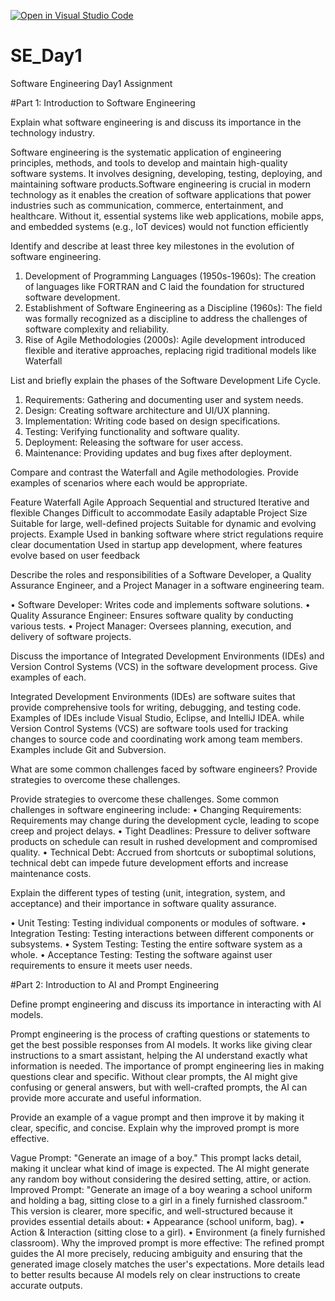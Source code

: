 [![Open in Visual Studio Code](https://classroom.github.com/assets/open-in-vscode-2e0aaae1b6195c2367325f4f02e2d04e9abb55f0b24a779b69b11b9e10269abc.svg)](https://classroom.github.com/online_ide?assignment_repo_id=18424406&assignment_repo_type=AssignmentRepo)
# SE_Day1
Software Engineering Day1 Assignment

#Part 1: Introduction to Software Engineering

Explain what software engineering is and discuss its importance in the technology industry.

Software engineering is the systematic application of engineering principles, methods, and tools to develop and maintain high-quality software systems. It involves designing, developing, testing, deploying, and maintaining software products.Software engineering is crucial in modern technology as it enables the creation of software applications that power industries such as communication, commerce, entertainment, and healthcare. Without it, essential systems like web applications, mobile apps, and embedded systems (e.g., IoT devices) would not function efficiently

Identify and describe at least three key milestones in the evolution of software engineering.

1. Development of Programming Languages (1950s-1960s): The creation of languages like FORTRAN and C laid the foundation for structured software development.
2. Establishment of Software Engineering as a Discipline (1960s): The field was formally recognized as a discipline to address the challenges of software complexity and reliability.
3. Rise of Agile Methodologies (2000s): Agile development introduced flexible and iterative approaches, replacing rigid traditional models like Waterfall

List and briefly explain the phases of the Software Development Life Cycle.

1. Requirements: Gathering and documenting user and system needs.
2. Design: Creating software architecture and UI/UX planning.
3. Implementation: Writing code based on design specifications.
4. Testing: Verifying functionality and software quality.
5. Deployment: Releasing the software for user access.
6. Maintenance: Providing updates and bug fixes after deployment.

Compare and contrast the Waterfall and Agile methodologies. Provide examples of scenarios where each would be appropriate.

Feature Waterfall Agile Approach Sequential and structured Iterative and flexible Changes Difficult to accommodate Easily adaptable Project Size Suitable for large, well-defined projects Suitable for dynamic and evolving projects. Example Used in banking software where strict regulations require clear documentation Used in startup app development, where features evolve based on user feedback  

Describe the roles and responsibilities of a Software Developer, a Quality Assurance Engineer, and a Project Manager in a software engineering team.

• Software Developer: Writes code and implements software solutions. 
• Quality Assurance Engineer: Ensures software quality by conducting various tests. 
• Project Manager: Oversees planning, execution, and delivery of software projects.

Discuss the importance of Integrated Development Environments (IDEs) and Version Control Systems (VCS) in the software development process. Give examples of each.

Integrated Development Environments (IDEs) are software suites that provide comprehensive tools for writing, debugging, and testing code. 
Examples of IDEs include Visual Studio, Eclipse, and IntelliJ IDEA. while Version Control Systems (VCS) are software tools used for tracking changes to source code and coordinating work among team members. Examples include Git and Subversion.

What are some common challenges faced by software engineers? Provide strategies to overcome these challenges.

Provide strategies to overcome these challenges. Some common challenges in software engineering include: 
• Changing Requirements: Requirements may change during the development cycle, leading to scope creep and project delays. 
• Tight Deadlines: Pressure to deliver software products on schedule can result in rushed development and compromised quality. 
• Technical Debt: Accrued from shortcuts or suboptimal solutions, technical debt can impede future development efforts and increase maintenance costs.

Explain the different types of testing (unit, integration, system, and acceptance) and their importance in software quality assurance.

• Unit Testing: Testing individual components or modules of software. 
• Integration Testing: Testing interactions between different components or subsystems. 
• System Testing: Testing the entire software system as a whole. 
• Acceptance Testing: Testing the software against user requirements to ensure it meets user needs.

#Part 2: Introduction to AI and Prompt Engineering


Define prompt engineering and discuss its importance in interacting with AI models.

Prompt engineering is the process of crafting questions or statements to get the best possible responses from AI models. It works like giving clear instructions to a smart assistant, helping the AI understand exactly what information is needed. The importance of prompt engineering lies in making questions clear and specific. Without clear prompts, the AI might give confusing or general answers, but with well-crafted prompts, the AI can provide more accurate and useful information.

Provide an example of a vague prompt and then improve it by making it clear, specific, and concise. Explain why the improved prompt is more effective.

Vague Prompt: "Generate an image of a boy." This prompt lacks detail, making it unclear what kind of image is expected. The AI might generate any random boy without considering the desired setting, attire, or action. Improved Prompt: "Generate an image of a boy wearing a school uniform and holding a bag, sitting close to a girl in a finely furnished classroom." This version is clearer, more specific, and well-structured because it provides essential details about: 
• Appearance (school uniform, bag). 
• Action & Interaction (sitting close to a girl). 
• Environment (a finely furnished classroom). Why the improved prompt is more effective: The refined prompt guides the AI more precisely, reducing ambiguity and ensuring that the generated image closely matches the user's expectations. More details lead to better results because AI models rely on clear instructions to create accurate outputs.

